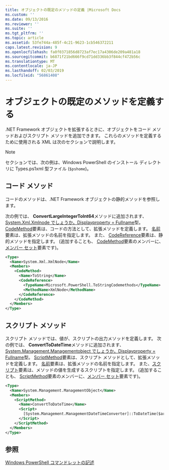 ```yaml
---
title: オブジェクトの既定のメソッドの定義 |Microsoft Docs
ms.custom: ''
ms.date: 09/13/2016
ms.reviewer: ''
ms.suite: ''
ms.tgt_pltfrm: ''
ms.topic: article
ms.assetid: 53fe744a-485f-4c21-9623-1cb546372211
caps.latest.revision: 9
ms.openlocfilehash: fa0f0371856d8723af7ec17a4306de209a481a18
ms.sourcegitcommit: b6871f21bd666f9cd71dd336bb3f844cf472b56c
ms.translationtype: MT
ms.contentlocale: ja-JP
ms.lasthandoff: 02/03/2019
ms.locfileid: "56861408"
---
```

# <a name="defining-default-methods-for-objects"></a>オブジェクトの既定のメソッドを定義する

.NET Framework オブジェクトを拡張するときに、オブジェクトをコード メソッドおよびスクリプト メソッドを追加できます。 これらのメソッドを定義するために使用される XML は次のセクションで説明します。

> [!NOTE]
> セクションでは、次の例は、Windows PowerShell のインストール ディレクトリに Types.ps1xml 型ファイル (`$pshome`)。

## <a name="code-methods"></a>コード メソッド

コードのメソッドは、.NET Framework オブジェクトの静的メソッドを参照します。

次の例では、 **ConvertLargeIntegerToInt64**メソッドに追加されます、 [System.Xml.Xmlnode でしょうか。Displayproperty = Fullname](/dotnet/api/System.Xml.XmlNode)型。 [CodeMethod](http://msdn.microsoft.com/en-us/1ea9b031-bbcf-4e35-b497-bf30fa0b1b05)要素は、コードの方法として、拡張メソッドを定義します。 [名前](http://msdn.microsoft.com/en-us/b58e9d21-c8c9-49a5-909e-9c1cfc64f873)要素は、拡張メソッドの名前を指定します。 また、 [CodeReference](http://msdn.microsoft.com/en-us/70017b85-18d2-4f55-8357-92f309d5618b)要素は、静的メソッドを指定します。 (追加することも、 [CodeMethod](http://msdn.microsoft.com/en-us/1ea9b031-bbcf-4e35-b497-bf30fa0b1b05)要素のメンバーに、[メンバー セット](http://msdn.microsoft.com/en-us/46a50fb5-e150-4c03-8584-e1b53e4d49e3)要素です)。

```xml
<Type>
  <Name>System.Xml.XmlNode</Name>
  <Members>
    <CodeMethod>
      <Name>ToString</Name>
      <CodeReference>
        <TypeName>Microsoft.PowerShell.ToStringCodemethods</TypeName>
        <MethodName>XmlNode</MethodName>
      </CodeReference>
    </CodeMethod>
  </Members>
</Type>
```

## <a name="script-methods"></a>スクリプト メソッド

スクリプト メソッドでは、値が、スクリプトの出力メソッドを定義します。 次の例では、 **ConvertToDateTime**メソッドに追加されます、 [System.Management.Managementobject でしょうか。Displayproperty = Fullname](/dotnet/api/System.Management.ManagementObject)型。 [ScriptMethod](http://msdn.microsoft.com/en-us/59f8160f-bc95-42f0-92e2-b16a616bc65c)要素は、スクリプト メソッドとして、拡張メソッドを定義します。 [名前](http://msdn.microsoft.com/en-us/b58e9d21-c8c9-49a5-909e-9c1cfc64f873)要素は、拡張メソッドの名前を指定します。 また、[スクリプト](http://msdn.microsoft.com/en-us/1937ad1b-bb2b-4512-9864-01fc0767d46f)要素は、メソッドの値を生成するスクリプトを指定します。 (追加することも、 [ScriptMethod](http://msdn.microsoft.com/en-us/59f8160f-bc95-42f0-92e2-b16a616bc65c)要素のメンバーに、[メンバー セット](http://msdn.microsoft.com/en-us/46a50fb5-e150-4c03-8584-e1b53e4d49e3)要素です)。

```xml
<Type>
  <Name>System.Management.ManagementObject</Name>
  <Members>
    <ScriptMethod>
      <Name>ConvertToDateTime</Name>
      <Script>
        [System.Management.ManagementDateTimeConverter]::ToDateTime($args[0])
      </Script>
    </ScriptMethod>
  </Members>
</Type>
```

## <a name="see-also"></a>参照

[Windows PowerShell コマンドレットの記述](./writing-a-windows-powershell-cmdlet.md)